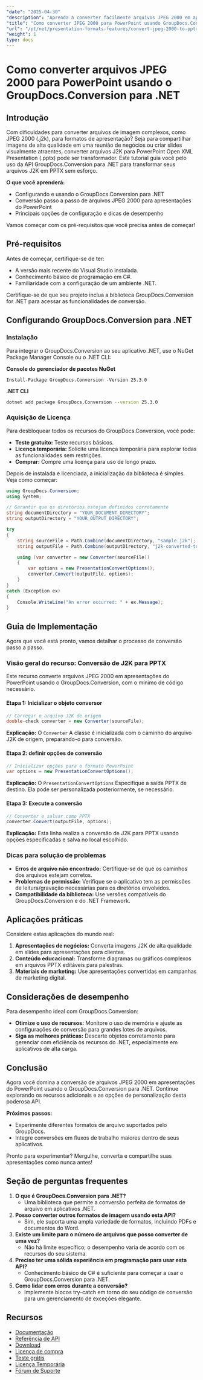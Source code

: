 ```yaml
---
"date": "2025-04-30"
"description": "Aprenda a converter facilmente arquivos JPEG 2000 em apresentações do PowerPoint com o GroupDocs.Conversion para .NET. Este guia aborda a configuração, as etapas de conversão e as práticas recomendadas."
"title": "Como converter JPEG 2000 para PowerPoint usando GroupDocs.Conversion para .NET"
"url": "/pt/net/presentation-formats-features/convert-jpeg-2000-to-pptx-groupdocs-conversion-net/"
"weight": 1
type: docs
---
```

# Como converter arquivos JPEG 2000 para PowerPoint usando o GroupDocs.Conversion para .NET

## Introdução

Com dificuldades para converter arquivos de imagem complexos, como JPEG 2000 (.j2k), para formatos de apresentação? Seja para compartilhar imagens de alta qualidade em uma reunião de negócios ou criar slides visualmente atraentes, converter arquivos J2K para PowerPoint Open XML Presentation (.pptx) pode ser transformador. Este tutorial guia você pelo uso da API GroupDocs.Conversion para .NET para transformar seus arquivos J2K em PPTX sem esforço.

**O que você aprenderá:**
- Configurando e usando o GroupDocs.Conversion para .NET
- Conversão passo a passo de arquivos JPEG 2000 para apresentações do PowerPoint
- Principais opções de configuração e dicas de desempenho

Vamos começar com os pré-requisitos que você precisa antes de começar!

## Pré-requisitos

Antes de começar, certifique-se de ter:
- A versão mais recente do Visual Studio instalada.
- Conhecimento básico de programação em C#.
- Familiaridade com a configuração de um ambiente .NET.

Certifique-se de que seu projeto inclua a biblioteca GroupDocs.Conversion for .NET para acessar as funcionalidades de conversão.

## Configurando GroupDocs.Conversion para .NET

### Instalação

Para integrar o GroupDocs.Conversion ao seu aplicativo .NET, use o NuGet Package Manager Console ou o .NET CLI:

**Console do gerenciador de pacotes NuGet**
```plaintext
Install-Package GroupDocs.Conversion -Version 25.3.0
```

**.NET CLI**
```bash
dotnet add package GroupDocs.Conversion --version 25.3.0
```

### Aquisição de Licença

Para desbloquear todos os recursos do GroupDocs.Conversion, você pode:
- **Teste gratuito:** Teste recursos básicos.
- **Licença temporária:** Solicite uma licença temporária para explorar todas as funcionalidades sem restrições.
- **Comprar:** Compre uma licença para uso de longo prazo.

Depois de instalada e licenciada, a inicialização da biblioteca é simples. Veja como começar:

```csharp
using GroupDocs.Conversion;
using System;

// Garantir que os diretórios estejam definidos corretamente
string documentDirectory = "YOUR_DOCUMENT_DIRECTORY";
string outputDirectory = "YOUR_OUTPUT_DIRECTORY";

try
{
    string sourceFile = Path.Combine(documentDirectory, "sample.j2k");
    string outputFile = Path.Combine(outputDirectory, "j2k-converted-to.pptx");

    using (var converter = new Converter(sourceFile))
    {
        var options = new PresentationConvertOptions();
        converter.Convert(outputFile, options);
    }
}
catch (Exception ex)
{
    Console.WriteLine("An error occurred: " + ex.Message);
}
```

## Guia de Implementação

Agora que você está pronto, vamos detalhar o processo de conversão passo a passo.

### Visão geral do recurso: Conversão de J2K para PPTX

Este recurso converte arquivos JPEG 2000 em apresentações do PowerPoint usando o GroupDocs.Conversion, com o mínimo de código necessário.

#### Etapa 1: Inicializar o objeto conversor
```csharp
// Carregar o arquivo J2K de origem
double-check converter = new Converter(sourceFile);
```
**Explicação:** O `Converter` A classe é inicializada com o caminho do arquivo J2K de origem, preparando-o para conversão.

#### Etapa 2: definir opções de conversão
```csharp
// Inicializar opções para o formato PowerPoint
var options = new PresentationConvertOptions();
```
**Explicação:** O `PresentationConvertOptions` Especifique a saída PPTX de destino. Ela pode ser personalizada posteriormente, se necessário.

#### Etapa 3: Execute a conversão
```csharp
// Converter e salvar como PPTX
converter.Convert(outputFile, options);
```
**Explicação:** Esta linha realiza a conversão de J2K para PPTX usando opções especificadas e salva no local escolhido.

### Dicas para solução de problemas
- **Erros de arquivo não encontrado:** Certifique-se de que os caminhos dos arquivos estejam corretos.
- **Problemas de permissão:** Verifique se o aplicativo tem as permissões de leitura/gravação necessárias para os diretórios envolvidos.
- **Compatibilidade da biblioteca:** Use versões compatíveis do GroupDocs.Conversion e do .NET Framework.

## Aplicações práticas

Considere estas aplicações do mundo real:
1. **Apresentações de negócios:** Converta imagens J2K de alta qualidade em slides para apresentações para clientes.
2. **Conteúdo educacional:** Transforme diagramas ou gráficos complexos em arquivos PPTX editáveis para palestras.
3. **Materiais de marketing:** Use apresentações convertidas em campanhas de marketing digital.

## Considerações de desempenho

Para desempenho ideal com GroupDocs.Conversion:
- **Otimize o uso de recursos:** Monitore o uso de memória e ajuste as configurações de conversão para grandes lotes de arquivos.
- **Siga as melhores práticas:** Descarte objetos corretamente para gerenciar com eficiência os recursos do .NET, especialmente em aplicativos de alta carga.

## Conclusão

Agora você domina a conversão de arquivos JPEG 2000 em apresentações do PowerPoint usando o GroupDocs.Conversion para .NET. Continue explorando os recursos adicionais e as opções de personalização desta poderosa API.

**Próximos passos:**
- Experimente diferentes formatos de arquivo suportados pelo GroupDocs.
- Integre conversões em fluxos de trabalho maiores dentro de seus aplicativos.

Pronto para experimentar? Mergulhe, converta e compartilhe suas apresentações como nunca antes!

## Seção de perguntas frequentes

1. **O que é GroupDocs.Conversion para .NET?**
   - Uma biblioteca que permite a conversão perfeita de formatos de arquivo em aplicativos .NET.
2. **Posso converter outros formatos de imagem usando esta API?**
   - Sim, ele suporta uma ampla variedade de formatos, incluindo PDFs e documentos do Word.
3. **Existe um limite para o número de arquivos que posso converter de uma vez?**
   - Não há limite específico; o desempenho varia de acordo com os recursos do seu sistema.
4. **Preciso ter uma sólida experiência em programação para usar esta API?**
   - Conhecimento básico de C# é suficiente para começar a usar o GroupDocs.Conversion para .NET.
5. **Como lidar com erros durante a conversão?**
   - Implemente blocos try-catch em torno do seu código de conversão para um gerenciamento de exceções elegante.

## Recursos
- [Documentação](https://docs.groupdocs.com/conversion/net/)
- [Referência de API](https://reference.groupdocs.com/conversion/net/)
- [Download](https://releases.groupdocs.com/conversion/net/)
- [Licença de compra](https://purchase.groupdocs.com/buy)
- [Teste grátis](https://releases.groupdocs.com/conversion/net/)
- [Licença Temporária](https://purchase.groupdocs.com/temporary-license/)
- [Fórum de Suporte](https://forum.groupdocs.com/c/conversion/10)